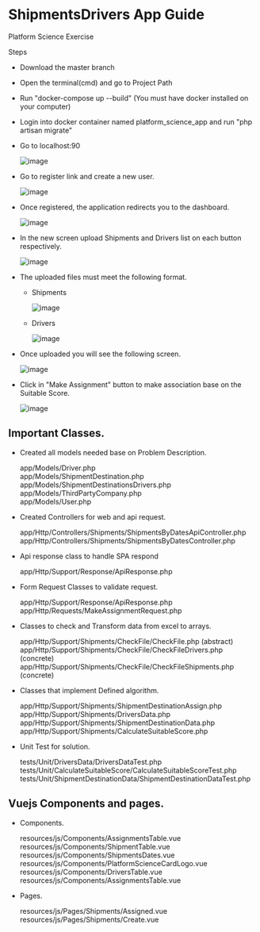 # ShipmentsDrivers App Guide
Platform Science Exercise 

Steps
- Download the master branch
- Open the terminal(cmd) and go to Project Path
- Run "docker-compose up --build" (You must have docker installed on your computer)
- Login into docker container named platform_science_app and run "php artisan migrate"
- Go to localhost:90 

    ![image](https://user-images.githubusercontent.com/16532763/117706521-69eb2f00-b19b-11eb-838b-e129a0e3debd.png)
    
- Go to register link and create a new user.

    ![image](https://user-images.githubusercontent.com/16532763/117706676-9a32cd80-b19b-11eb-8d4c-9e65c34e53d9.png)
    
- Once registered, the application redirects you to the dashboard.

    ![image](https://user-images.githubusercontent.com/16532763/117707308-6b692700-b19c-11eb-8841-0e8e42824158.png)

- In the new screen upload Shipments and Drivers list on each button respectively. 

    ![image](https://user-images.githubusercontent.com/16532763/117707248-57bdc080-b19c-11eb-8807-c95cd7234e01.png)

- The uploaded files must meet the following format.
  
  - Shipments
  
    ![image](https://user-images.githubusercontent.com/16532763/117707725-e599ab80-b19c-11eb-81eb-9184aaaced89.png)
    
  - Drivers
    
    ![image](https://user-images.githubusercontent.com/16532763/117707815-06fa9780-b19d-11eb-9ec3-6a7a3b5a2cb6.png)

    
- Once uploaded you will see the following screen.
  
  ![image](https://user-images.githubusercontent.com/16532763/117708040-53de6e00-b19d-11eb-86e6-dfcb3ba4b826.png)

- Click in "Make Assignment" button to make association base on the Suitable Score.
  
  ![image](https://user-images.githubusercontent.com/16532763/117708424-c94a3e80-b19d-11eb-90e7-4329611169d8.png)


## Important Classes.

- Created all models needed base on Problem Description.

  app/Models/Driver.php  
  app/Models/ShipmentDestination.php  
  app/Models/ShipmentDestinationsDrivers.php  
  app/Models/ThirdPartyCompany.php  
  app/Models/User.php  
  
- Created Controllers for web and api request.

  app/Http/Controllers/Shipments/ShipmentsByDatesApiController.php  
  app/Http/Controllers/Shipments/ShipmentsByDatesController.php  
  
- Api response class to handle SPA respond

  app/Http/Support/Response/ApiResponse.php  
  
- Form Request Classes to validate request.

  app/Http/Support/Response/ApiResponse.php  
  app/Http/Requests/MakeAssignmentRequest.php  
  
- Classes to check and Transform data from excel to arrays.

  app/Http/Support/Shipments/CheckFile/CheckFile.php (abstract)  
  app/Http/Support/Shipments/CheckFile/CheckFileDrivers.php (concrete)  
  app/Http/Support/Shipments/CheckFile/CheckFileShipments.php (concrete)  
  
- Classes that implement Defined algorithm.

  app/Http/Support/Shipments/ShipmentDestinationAssign.php  
  app/Http/Support/Shipments/DriversData.php  
  app/Http/Support/Shipments/ShipmentDestinationData.php  
  app/Http/Support/Shipments/CalculateSuitableScore.php  
  
- Unit Test for solution.

  tests/Unit/DriversData/DriversDataTest.php  
  tests/Unit/CalculateSuitableScore/CalculateSuitableScoreTest.php  
  tests/Unit/ShipmentDestinationData/ShipmentDestinationDataTest.php  
  
## Vuejs Components and pages.

- Components.

  resources/js/Components/AssignmentsTable.vue  
  resources/js/Components/ShipmentTable.vue  
  resources/js/Components/ShipmentsDates.vue  
  resources/js/Components/PlatformScienceCardLogo.vue  
  resources/js/Components/DriversTable.vue  
  resources/js/Components/AssignmentsTable.vue  
  
- Pages.

  resources/js/Pages/Shipments/Assigned.vue  
  resources/js/Pages/Shipments/Create.vue  
  
  
  
  
